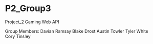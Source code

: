 # P2_Group3
Project_2 Gaming Web API

Group Members: 
Davian Ramsay
Blake Drost
Austin Towler
Tyler White
Cory Tinsley
